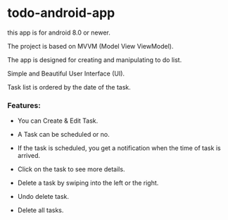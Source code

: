 # todo-android-app

this app is for android 8.0 or newer.

The project is based on MVVM (Model View ViewModel).

The app is designed for creating and manipulating to do list.

Simple and Beautiful User Interface (UI).

Task list is ordered by the date of the task.

### Features:

 - You can Create & Edit Task.

 - A Task can be scheduled or no.

 - If the task is scheduled, you get a notification when the time of task is arrived.

 - Click on the task to see more details.

 - Delete a task by swiping into the left or the right.

 - Undo delete task.

 - Delete all tasks.
